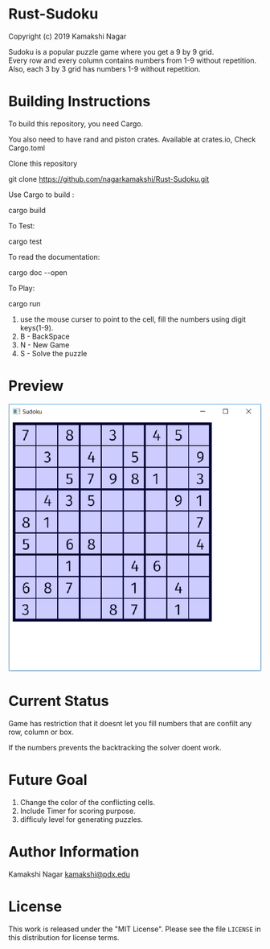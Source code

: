 # Rust-Sudoku

Copyright (c) 2019 Kamakshi Nagar

Sudoku is a popular puzzle game where you get a 9 by 9 grid.  
Every row and every column contains numbers from 1-9 without repetition.
Also, each 3 by 3 grid has numbers 1-9 without repetition.

# Building Instructions
To build this repository, you need Cargo.

You also need to have rand and piston crates. Available at crates.io, Check Cargo.toml

Clone this repository

git clone https://github.com/nagarkamakshi/Rust-Sudoku.git

Use Cargo to build :

cargo build

To Test:

cargo test

To read the documentation:

cargo doc --open

To Play:

cargo run

1. use the mouse curser to point to the cell, fill the numbers using digit keys(1-9).
2. B - BackSpace
3. N - New Game
4. S - Solve the puzzle

# Preview

![alt-text](https://github.com/nagarkamakshi/Rust-Sudoku/blob/master/Sudoku.png)


# Current Status

Game has restriction that it doesnt let you fill numbers that are confilt any row, column or box.

If the numbers prevents the backtracking the solver doent work.

# Future Goal

1. Change the color of the conflicting cells.
2. Include Timer for scoring purpose.
3. difficuly level for generating puzzles.

# Author Information

Kamakshi Nagar 
kamakshi@pdx.edu

# License

This work is released under the "MIT License". Please see
the file `LICENSE` in this distribution for license terms.



